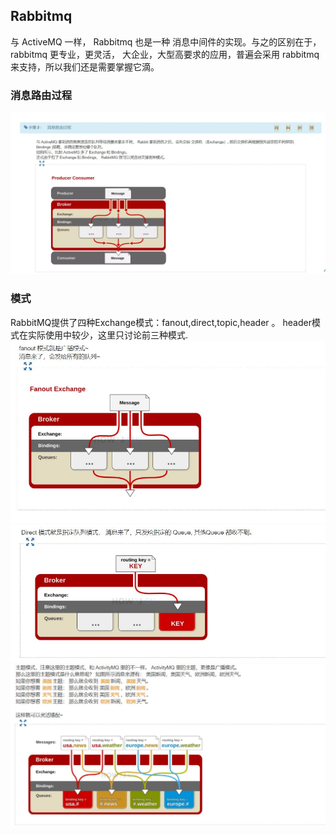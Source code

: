 ## Rabbitmq
与 ActiveMQ 一样， Rabbitmq 也是一种 消息中间件的实现。与之的区别在于， rabbitmq 更专业，更灵活，
大企业，大型高要求的应用，普遍会采用 rabbitmq 来支持，所以我们还是需要掌握它滴。
    
### 消息路由过程
![消息路由过程](消息路由过程.jpg)


### 模式
RabbitMQ提供了四种Exchange模式：fanout,direct,topic,header 。 header模式在实际使用中较少，这里只讨论前三种模式.  
![Fanout 模式](Fanout模式.jpg "Fanout模式")
![Direct 模式](Direct模式.jpg "Direct模式")
![Topic  模式](Topic模式.jpg "Topic模式")
